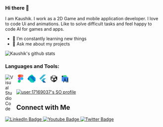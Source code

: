 ### Hi there 👋

I am Kaushik. I work as a 2D Game and mobile application developer. I love to code Ui and animations. Like to solve difficult tasks and feel happy to code AI for games and apps.

- 🌱 I’m constantly learning new things
- 💬 Ask me about my projects 

![Kaushik's github stats](https://github-readme-stats.vercel.app/api?username=kaushikchandru&show_icons=true&title_color=fff&icon_color=79ff97&text_color=9f9f9f&bg_color=151515)

### Languages and Tools:

<img align="left" alt="Visual Studio Code" width="26px" src="https://cdn.jsdelivr.net/gh/devicons/devicon/icons/vscode/vscode-original.svg" style="padding-right:10px;" />
<img align="left" alt="Figma" width="26px" src="https://raw.githubusercontent.com/devicons/devicon/v2.15.1/icons/figma/figma-original.svg" style="padding-right:10px;" />
<img align="left" alt="Dart" width="26px" src="https://raw.githubusercontent.com/devicons/devicon/v2.15.1/icons/dart/dart-original.svg" style="padding-right:10px;" />
<img align="left" alt="Flutter" width="26px" src="https://raw.githubusercontent.com/devicons/devicon/v2.15.1/icons/flutter/flutter-original.svg" style="padding-right:10px;" />
<img align="left" alt="Unity" width="26px" src="https://raw.githubusercontent.com/devicons/devicon/v2.15.1/icons/unity/unity-original.svg" style="padding-right:10px;" />
<img align="left" alt="Unity" width="26px" src="https://raw.githubusercontent.com/devicons/devicon/v2.15.1/icons/androidstudio/androidstudio-original.svg" style="padding-right:10px;" />
<br />
<br />

[![user:17169037's SO profile](https://stackoverflow-readme-profile.johannchopin.fr/profile/17169037?theme=dark&website=true&location=true)]([https://github.com/johannchopin/stackoverflow-readme-profile](https://stackoverflow.com/users/17169037/kaushik-chandru))

## Connect with Me

<div id="badges">
  <a href="https://www.linkedin.com/in/kaushik-chandru-07628711a/">
    <img src="https://img.shields.io/badge/LinkedIn-blue?style=for-the-badge&logo=linkedin&logoColor=white" alt="LinkedIn Badge"/>
  </a>
  <a href="https://www.youtube.com/kaushikchandru">
    <img src="https://img.shields.io/badge/YouTube-red?style=for-the-badge&logo=youtube&logoColor=white" alt="Youtube Badge"/>
  </a>
  <a href="https://twitter.com/kaushik_chandru">
    <img src="https://img.shields.io/badge/Twitter-blue?style=for-the-badge&logo=twitter&logoColor=white" alt="Twitter Badge"/>
  </a>
</div>

